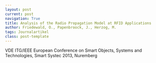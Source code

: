 ```yaml
---
layout: post
current: post
navigation: True
title: Analysis of the Radio Propagation Model at RFID Applications
author: Friedewald, O., Papenbroock, J., Herzog, M.
tags: Journalartikel
class: post-template
---
```


VDE ITG/IEEE European Conference on Smart Objects, Systems and Technologies, Smart Systec 2013, Nuremberg